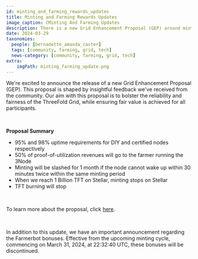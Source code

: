 ```yaml
---
id: minting_and_farming_rewards_updates
title: Minting and Farming Rewards Updates 
image_caption: CMinting And Farming Updates
description: There is a new Grid Enhancement Proposal (GEP) around minting and farming rewards. Dig in and bring your feedback!
date: 2024-03-29
taxonomies:
  people: [bernadette_amanda_caster]
  tags: [community, farming, grid, tech]
  news-category: [community, farming, grid, tech]
extra:
    imgPath: minting_farming_update.png
---
```


We're excited to announce the release of a new Grid Enhancement Proposal (GEP). This proposal is shaped by insightful feedback we've received from the community. Our aim with this proposal is to bolster the reliability and fairness of the ThreeFold Grid, while ensuring fair value is achieved for all participants.

<br/>

**Proposal Summary**
<ul>
<li>95% and 98% uptime requirements for DIY and certified nodes respectively</li>
<li>50% of proof-of-utilization revenues will go to the farmer running the 3Node</li>
<li>Minting will be slashed for 1 month if the node cannot wake up within 30 minutes twice within the same minting period</li>
<li>When we reach 1 Billion TFT on Stellar, minting stops on Stellar</li>
<li>TFT burning will stop</li>
</ul>

</br>

To learn more about the proposal, click [here](https://forum.threefold.io/t/gep-minting-and-farming-rewards-updates-march-2024/4285).

</br>

In addition to this update, we have an important announcement regarding the Farmerbot bonuses. Effective from the upcoming minting cycle, commencing on March 31, 2024, at 22:32:40 UTC, these bonuses will be discontinued.


